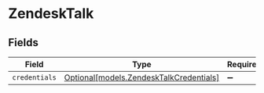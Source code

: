 # ZendeskTalk


## Fields

| Field                                                                          | Type                                                                           | Required                                                                       | Description                                                                    |
| ------------------------------------------------------------------------------ | ------------------------------------------------------------------------------ | ------------------------------------------------------------------------------ | ------------------------------------------------------------------------------ |
| `credentials`                                                                  | [Optional[models.ZendeskTalkCredentials]](../models/zendesktalkcredentials.md) | :heavy_minus_sign:                                                             | N/A                                                                            |